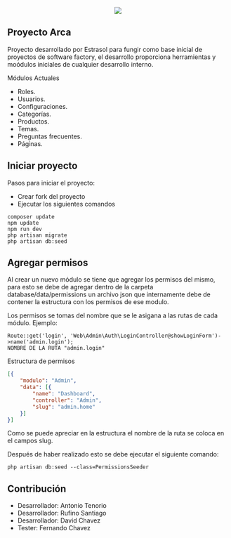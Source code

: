 <p align="center"><img src="https://laravel.com/assets/img/components/logo-laravel.svg"></p>

## Proyecto Arca

Proyecto desarrollado por Estrasol para fungir como base inicial de proyectos de software factory,
el desarrollo proporciona herramientas y moódulos iniciales de cualquier desarrollo interno.

Módulos Actuales

- Roles.
- Usuarios.
- Configuraciones.
- Categorías.
- Productos.
- Temas.
- Preguntas frecuentes.
- Páginas.

## Iniciar proyecto

Pasos para iniciar el proyecto:

- Crear fork del proyecto
- Ejecutar los siguientes comandos
~~~~
composer update
npm update
npm run dev
php artisan migrate
php artisan db:seed
~~~~

## Agregar permisos

Al crear un nuevo módulo se tiene que agregar los permisos del mismo, para esto se debe de agregar dentro
de la carpeta database/data/permissions un archivo json que internamente debe de contener la estructura con
los permisos de ese modulo.

Los permisos se tomas del nombre que se le asigana a las rutas de cada módulo. Ejemplo:

~~~~
Route::get('login', 'Web\Admin\Auth\LoginController@showLoginForm')->name('admin.login');  
NOMBRE DE LA RUTA "admin.login"
~~~~

Estructura de permisos

```json
[{
    "modulo": "Admin",
    "data": [{
        "name": "Dashboard",
        "controller": "Admin",
        "slug": "admin.home"
    }]
}]
```

Como se puede apreciar en la estructura el nombre de la ruta se coloca en 
el campos slug.

Después de haber realizado esto se debe ejecutar el siguiente comando:

~~~~
php artisan db:seed --class=PermissionsSeeder
~~~~

## Contribución

- Desarrollador: Antonio Tenorio
- Desarrollador: Rufino Santiago
- Desarrollador: David Chavez
- Tester: Fernando Chavez
